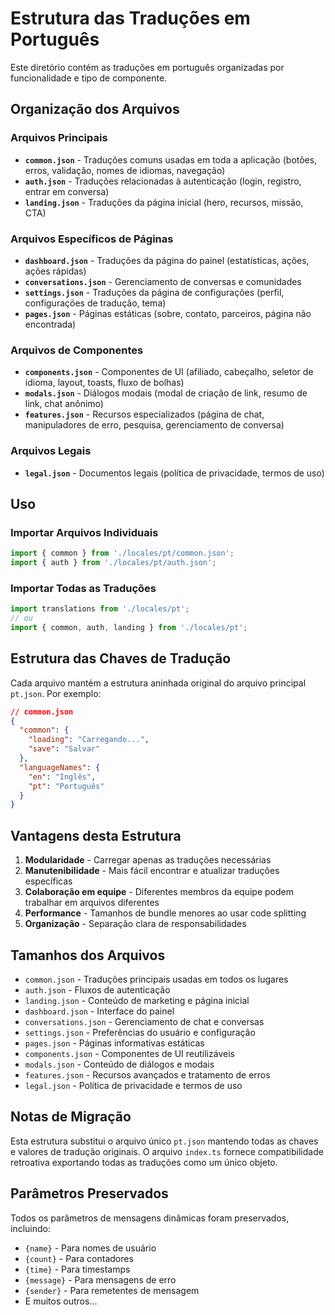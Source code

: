 # Estrutura das Traduções em Português

Este diretório contém as traduções em português organizadas por funcionalidade e tipo de componente.

## Organização dos Arquivos

### Arquivos Principais
- **`common.json`** - Traduções comuns usadas em toda a aplicação (botões, erros, validação, nomes de idiomas, navegação)
- **`auth.json`** - Traduções relacionadas à autenticação (login, registro, entrar em conversa)
- **`landing.json`** - Traduções da página inicial (hero, recursos, missão, CTA)

### Arquivos Específicos de Páginas
- **`dashboard.json`** - Traduções da página do painel (estatísticas, ações, ações rápidas)
- **`conversations.json`** - Gerenciamento de conversas e comunidades
- **`settings.json`** - Traduções da página de configurações (perfil, configurações de tradução, tema)
- **`pages.json`** - Páginas estáticas (sobre, contato, parceiros, página não encontrada)

### Arquivos de Componentes
- **`components.json`** - Componentes de UI (afiliado, cabeçalho, seletor de idioma, layout, toasts, fluxo de bolhas)
- **`modals.json`** - Diálogos modais (modal de criação de link, resumo de link, chat anônimo)
- **`features.json`** - Recursos especializados (página de chat, manipuladores de erro, pesquisa, gerenciamento de conversa)

### Arquivos Legais
- **`legal.json`** - Documentos legais (política de privacidade, termos de uso)

## Uso

### Importar Arquivos Individuais
```typescript
import { common } from './locales/pt/common.json';
import { auth } from './locales/pt/auth.json';
```

### Importar Todas as Traduções
```typescript
import translations from './locales/pt';
// ou
import { common, auth, landing } from './locales/pt';
```

## Estrutura das Chaves de Tradução

Cada arquivo mantém a estrutura aninhada original do arquivo principal `pt.json`. Por exemplo:

```json
// common.json
{
  "common": {
    "loading": "Carregando...",
    "save": "Salvar"
  },
  "languageNames": {
    "en": "Inglês",
    "pt": "Português"
  }
}
```

## Vantagens desta Estrutura

1. **Modularidade** - Carregar apenas as traduções necessárias
2. **Manutenibilidade** - Mais fácil encontrar e atualizar traduções específicas
3. **Colaboração em equipe** - Diferentes membros da equipe podem trabalhar em arquivos diferentes
4. **Performance** - Tamanhos de bundle menores ao usar code splitting
5. **Organização** - Separação clara de responsabilidades

## Tamanhos dos Arquivos

- `common.json` - Traduções principais usadas em todos os lugares
- `auth.json` - Fluxos de autenticação
- `landing.json` - Conteúdo de marketing e página inicial
- `dashboard.json` - Interface do painel
- `conversations.json` - Gerenciamento de chat e conversas
- `settings.json` - Preferências do usuário e configuração
- `pages.json` - Páginas informativas estáticas
- `components.json` - Componentes de UI reutilizáveis
- `modals.json` - Conteúdo de diálogos e modais
- `features.json` - Recursos avançados e tratamento de erros
- `legal.json` - Política de privacidade e termos de uso

## Notas de Migração

Esta estrutura substitui o arquivo único `pt.json` mantendo todas as chaves e valores de tradução originais. O arquivo `index.ts` fornece compatibilidade retroativa exportando todas as traduções como um único objeto.

## Parâmetros Preservados

Todos os parâmetros de mensagens dinâmicas foram preservados, incluindo:
- `{name}` - Para nomes de usuário
- `{count}` - Para contadores
- `{time}` - Para timestamps
- `{message}` - Para mensagens de erro
- `{sender}` - Para remetentes de mensagem
- E muitos outros...
